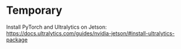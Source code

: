 # Temporary

Install PyTorch and Ultralytics on Jetson:
https://docs.ultralytics.com/guides/nvidia-jetson/#install-ultralytics-package